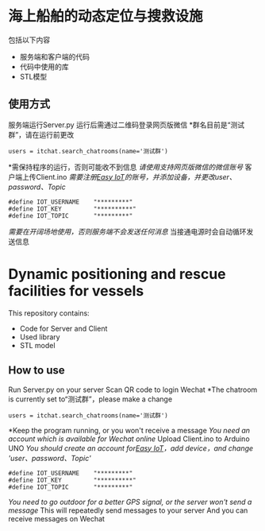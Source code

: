 # 海上船舶的动态定位与搜救设施
包括以下内容
- 服务端和客户端的代码
- 代码中使用的库
- STL模型

## 使用方式
服务端运行Server.py
运行后需通过二维码登录网页版微信
*群名目前是“测试群”，请在运行前更改
```
users = itchat.search_chatrooms(name='测试群')
```
*需保持程序的运行，否则可能收不到信息
*请使用支持网页版微信的微信账号*
客户端上传Client.ino
*需要注册[Easy IoT](iot.dfrobot.com.cn)的账号，并添加设备，并更改user、password、Topic*
```
#define IOT_USERNAME    "*********"
#define IOT_KEY         "**********"
#define IOT_TOPIC       "*********"
```
*需要在开阔场地使用，否则服务端不会发送任何消息*
当接通电源时会自动循环发送信息

# Dynamic positioning and rescue facilities for vessels
This repository contains:
- Code for Server and Client
- Used library
- STL model

## How to use
Run Server.py on your server
Scan QR code to login Wechat
*The chatroom is currently set to“测试群”，please make a change
```
users = itchat.search_chatrooms(name='测试群')
```
*Keep the program running, or you won't receive a message
*You need an account which is available for Wechat online*
Upload Client.ino to Arduino UNO
*You should create an account for[Easy IoT](iot.dfrobot.com.cn)，add device，and change 'user、password、Topic'*
```
#define IOT_USERNAME    "*********"
#define IOT_KEY         "**********"
#define IOT_TOPIC       "*********"
```
*You need to go outdoor for a better GPS signal, or the server won't send a message*
This will repeatedly send messages to your server
And you can receive messages on Wechat
